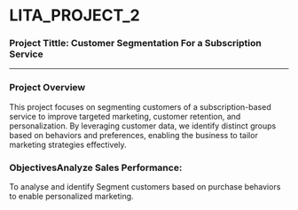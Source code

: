 # LITA_PROJECT_2

### Project Tittle: Customer Segmentation For a Subscription Service
---

### Project Overview
This project focuses on segmenting customers of a subscription-based service to improve targeted marketing, customer retention, and personalization. By leveraging customer data, we identify distinct groups based on behaviors and preferences, enabling the business to tailor marketing strategies effectively.

### ObjectivesAnalyze Sales Performance:
To analyse and identify Segment customers based on purchase behaviors to enable personalized marketing.
